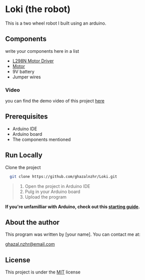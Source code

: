 # Loki (the robot)

This is a two wheel robot I built using an arduino.

## Components
write your components here in a list
 - [L298N Motor Driver](https://components101.com/modules/l293n-motor-driver-module)
 - [Motor](https://www.amazon.com/s?k=motor+arduino&linkCode=sl2&linkId=a6ba9bdb7127c646863ac6f93dc8ecae&tag=second08c-20&ref=as_li_ss_tl)
 - 9V battery
 - Jumper wires

### Video
you can find the demo video of this project [here](https://www.dropbox.com/s/kxkej1lsgee0vby/Robot.mp4?dl=0)

## Prerequisites
- Arduino IDE
- Arduino board
- The components mentioned

## Run Locally

Clone the project

```bash
  git clone https://github.com/ghazalnzhr/Loki.git
```

> 1) Open the project in Arduino IDE
> 2) Pulg in your Arduino board
> 3) Upload the program

**If you're unfamilliar with Arduino, check out this [starting guide](https://www.arduino.cc/en/Guide).**
## About the author
This program was written by [your name]. 
You can contact me at:

[ghazal.nzhr@email.com](you@email.com)
## License

This project is under the [MIT](https://choosealicense.com/licenses/mit/) license


